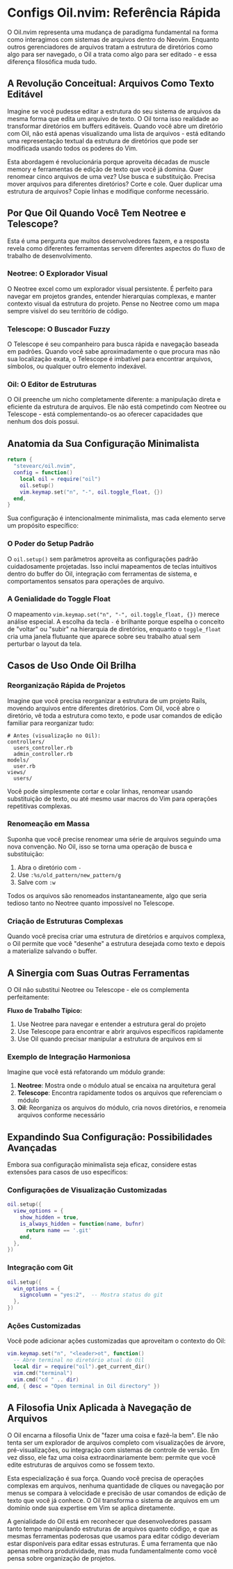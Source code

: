 # Configs Oil.nvim: Referência Rápida

O Oil.nvim representa uma mudança de paradigma fundamental na forma como interagimos com sistemas de arquivos dentro do Neovim. Enquanto outros gerenciadores de arquivos tratam a estrutura de diretórios como algo para ser navegado, o Oil a trata como algo para ser editado - e essa diferença filosófica muda tudo.

## A Revolução Conceitual: Arquivos Como Texto Editável

Imagine se você pudesse editar a estrutura do seu sistema de arquivos da mesma forma que edita um arquivo de texto. O Oil torna isso realidade ao transformar diretórios em buffers editáveis. Quando você abre um diretório com Oil, não está apenas visualizando uma lista de arquivos - está editando uma representação textual da estrutura de diretórios que pode ser modificada usando todos os poderes do Vim.

Esta abordagem é revolucionária porque aproveita décadas de muscle memory e ferramentas de edição de texto que você já domina. Quer renomear cinco arquivos de uma vez? Use busca e substituição. Precisa mover arquivos para diferentes diretórios? Corte e cole. Quer duplicar uma estrutura de arquivos? Copie linhas e modifique conforme necessário.

## Por Que Oil Quando Você Tem Neotree e Telescope?

Esta é uma pergunta que muitos desenvolvedores fazem, e a resposta revela como diferentes ferramentas servem diferentes aspectos do fluxo de trabalho de desenvolvimento.

### Neotree: O Explorador Visual

O Neotree excel como um explorador visual persistente. É perfeito para navegar em projetos grandes, entender hierarquias complexas, e manter contexto visual da estrutura do projeto. Pense no Neotree como um mapa sempre visível do seu território de código.

### Telescope: O Buscador Fuzzy

O Telescope é seu companheiro para busca rápida e navegação baseada em padrões. Quando você sabe aproximadamente o que procura mas não sua localização exata, o Telescope é imbatível para encontrar arquivos, símbolos, ou qualquer outro elemento indexável.

### Oil: O Editor de Estruturas

O Oil preenche um nicho completamente diferente: a manipulação direta e eficiente da estrutura de arquivos. Ele não está competindo com Neotree ou Telescope - está complementando-os ao oferecer capacidades que nenhum dos dois possui.

## Anatomia da Sua Configuração Minimalista

```lua
return {
  "stevearc/oil.nvim",
  config = function()
    local oil = require("oil")
    oil.setup()
    vim.keymap.set("n", "-", oil.toggle_float, {})
  end,
}
```

Sua configuração é intencionalmente minimalista, mas cada elemento serve um propósito específico:

### O Poder do Setup Padrão

O `oil.setup()` sem parâmetros aproveita as configurações padrão cuidadosamente projetadas. Isso inclui mapeamentos de teclas intuitivos dentro do buffer do Oil, integração com ferramentas de sistema, e comportamentos sensatos para operações de arquivo.

### A Genialidade do Toggle Float

O mapeamento `vim.keymap.set("n", "-", oil.toggle_float, {})` merece análise especial. A escolha da tecla `-` é brilhante porque espelha o conceito de "voltar" ou "subir" na hierarquia de diretórios, enquanto o `toggle_float` cria uma janela flutuante que aparece sobre seu trabalho atual sem perturbar o layout da tela.

## Casos de Uso Onde Oil Brilha

### Reorganização Rápida de Projetos

Imagine que você precisa reorganizar a estrutura de um projeto Rails, movendo arquivos entre diferentes diretórios. Com Oil, você abre o diretório, vê toda a estrutura como texto, e pode usar comandos de edição familiar para reorganizar tudo:

```
# Antes (visualização no Oil):
controllers/
  users_controller.rb
  admin_controller.rb
models/
  user.rb
views/
  users/
```

Você pode simplesmente cortar e colar linhas, renomear usando substituição de texto, ou até mesmo usar macros do Vim para operações repetitivas complexas.

### Renomeação em Massa

Suponha que você precise renomear uma série de arquivos seguindo uma nova convenção. No Oil, isso se torna uma operação de busca e substituição:

1. Abra o diretório com `-`
2. Use `:%s/old_pattern/new_pattern/g`
3. Salve com `:w`

Todos os arquivos são renomeados instantaneamente, algo que seria tedioso tanto no Neotree quanto impossível no Telescope.

### Criação de Estruturas Complexas

Quando você precisa criar uma estrutura de diretórios e arquivos complexa, o Oil permite que você "desenhe" a estrutura desejada como texto e depois a materialize salvando o buffer.

## A Sinergia com Suas Outras Ferramentas

O Oil não substitui Neotree ou Telescope - ele os complementa perfeitamente:

**Fluxo de Trabalho Típico:**
1. Use Neotree para navegar e entender a estrutura geral do projeto
2. Use Telescope para encontrar e abrir arquivos específicos rapidamente  
3. Use Oil quando precisar manipular a estrutura de arquivos em si

### Exemplo de Integração Harmoniosa

Imagine que você está refatorando um módulo grande:

1. **Neotree**: Mostra onde o módulo atual se encaixa na arquitetura geral
2. **Telescope**: Encontra rapidamente todos os arquivos que referenciam o módulo
3. **Oil**: Reorganiza os arquivos do módulo, cria novos diretórios, e renomeia arquivos conforme necessário

## Expandindo Sua Configuração: Possibilidades Avançadas

Embora sua configuração minimalista seja eficaz, considere estas extensões para casos de uso específicos:

### Configurações de Visualização Customizadas

```lua
oil.setup({
  view_options = {
    show_hidden = true,
    is_always_hidden = function(name, bufnr)
      return name == '.git'
    end,
  },
})
```

### Integração com Git

```lua
oil.setup({
  win_options = {
    signcolumn = "yes:2",  -- Mostra status do git
  },
})
```

### Ações Customizadas

Você pode adicionar ações customizadas que aproveitam o contexto do Oil:

```lua
vim.keymap.set("n", "<leader>ot", function()
  -- Abre terminal no diretório atual do Oil
  local dir = require("oil").get_current_dir()
  vim.cmd("terminal")
  vim.cmd("cd " .. dir)
end, { desc = "Open terminal in Oil directory" })
```

## A Filosofia Unix Aplicada à Navegação de Arquivos

O Oil encarna a filosofia Unix de "fazer uma coisa e fazê-la bem". Ele não tenta ser um explorador de arquivos completo com visualizações de árvore, pré-visualizações, ou integração com sistemas de controle de versão. Em vez disso, ele faz uma coisa extraordinariamente bem: permite que você edite estruturas de arquivos como se fossem texto.

Esta especialização é sua força. Quando você precisa de operações complexas em arquivos, nenhuma quantidade de cliques ou navegação por menus se compara à velocidade e precisão de usar comandos de edição de texto que você já conhece. O Oil transforma o sistema de arquivos em um domínio onde sua expertise em Vim se aplica diretamente.

A genialidade do Oil está em reconhecer que desenvolvedores passam tanto tempo manipulando estruturas de arquivos quanto código, e que as mesmas ferramentas poderosas que usamos para editar código deveriam estar disponíveis para editar essas estruturas. É uma ferramenta que não apenas melhora produtividade, mas muda fundamentalmente como você pensa sobre organização de projetos.